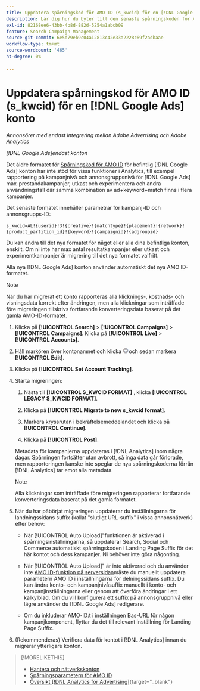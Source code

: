 ```yaml
---
title: Uppdatera spårningskod för AMO ID (s_kwcid) för en [!DNL Google Ads] konto
description: Lär dig hur du byter till den senaste spårningskoden för AMO ID för en [!DNL Google Ads] konto.
exl-id: 82168ee6-43bb-4b8d-882d-5254a1abcb09
feature: Search Campaign Management
source-git-commit: 6e5d79eb9c04a12813c42e33a2228c69f2adbaae
workflow-type: tm+mt
source-wordcount: '465'
ht-degree: 0%

---
```


# Uppdatera spårningskod för AMO ID (s_kwcid) för en [!DNL Google Ads] konto

*Annonsörer med endast integrering mellan Adobe Advertising och Adobe Analytics*

*[!DNL Google Ads]endast konton*

Det äldre formatet för [Spårningskod för AMO ID](/help/search-social-commerce/tracking/skwcid-tracking-parameter.md) för befintlig [!DNL Google Ads] konton har inte stöd för vissa funktioner i Analytics, till exempel rapportering på kampanjnivå och annonsgruppsnivå för [!DNL Google Ads] max-prestandakampanjer, utkast och experimentera och andra användningsfall där samma kombination av ad+keyword+match finns i flera kampanjer.

Det senaste formatet innehåller parametrar för kampanj-ID och annonsgrupps-ID:

```
s_kwcid=AL!{userid}!3!{creative}!{matchtype}!{placement}!{network}!{product_partition_id}!{keyword}!{campaignid}!{adgroupid}
```

Du kan ändra till det nya formatet för något eller alla dina befintliga konton, enskilt. Om ni inte har max antal resultatkampanjer eller utkast och experimentkampanjer är migrering till det nya formatet valfritt.

Alla nya [!DNL Google Ads] konton använder automatiskt det nya AMO ID-formatet.

>[!NOTE]
>
>När du har migrerat ett konto rapporteras alla klicknings-, kostnads- och visningsdata korrekt efter ändringen, men alla klickningar som inträffade före migreringen tillskrivs fortfarande konverteringsdata baserat på det gamla AMO-ID-formatet.

1. Klicka på **[!UICONTROL Search]** \> **[!UICONTROL Campaigns]** \> **[!UICONTROL Campaigns]**. Klicka på **[!UICONTROL Live]** \> **[!UICONTROL Accounts]**.

1. Håll markören över kontonamnet och klicka ![pil-listruteikon](/help/search-social-commerce/assets/arrow-dropdown-menu.png)och sedan markera **[!UICONTROL Edit]**.

1. Klicka på **[!UICONTROL Set Account Tracking]**.

1. Starta migreringen:

   1. Nästa till **[!UICONTROL S_KWCID FORMAT]** , klicka **[!UICONTROL LEGACY S_KWCID FORMAT]**.

   1. Klicka på **[!UICONTROL Migrate to new s_kwcid format]**.

   1. Markera kryssrutan i bekräftelsemeddelandet och klicka på **[!UICONTROL Continue]**.

   1. Klicka på **[!UICONTROL Post]**.

   Metadata för kampanjerna uppdateras i [!DNL Analytics] inom några dagar. Spårningen fortsätter utan avbrott, så inga data går förlorade, men rapporteringen kanske inte speglar de nya spårningskoderna förrän [!DNL Analytics] tar emot alla metadata.

   >[!NOTE]
   >
   >Alla klickningar som inträffade före migreringen rapporterar fortfarande konverteringsdata baserat på det gamla formatet.

1. När du har påbörjat migreringen uppdaterar du inställningarna för landningssidans suffix (kallat &quot;slutligt URL-suffix&quot; i vissa annonsnätverk) efter behov:

   * När [!UICONTROL Auto Upload]&quot;funktionen är aktiverad i spårningsinställningarna, så uppdaterar Search, Social och Commerce automatiskt spårningskoden i Landing Page Suffix för det här kontot och dess kampanjer. Ni behöver inte göra någonting.

   * När [!UICONTROL Auto Upload]&quot; är inte aktiverad och du använder inte [AMO ID-funktion på serversidan](/help/search-social-commerce/tracking/skwcid-tracking-parameter.md)måste du manuellt uppdatera parametern AMO ID i inställningarna för delningssidans suffix. Du kan ändra konto- och kampanjnivåsuffix manuellt i konto- och kampanjinställningarna eller genom att överföra ändringar i ett kalkylblad. Om du vill konfigurera ett suffix på annonsgruppnivå eller lägre använder du [!DNL Google Ads] redigerare.

   * Om du inkluderar AMO-ID:t i inställningen Bas-URL för någon kampanjkomponent, flyttar du det till relevant inställning för Landing Page Suffix.

1. (Rekommenderas) Verifiera data för kontot i [!DNL Analytics] innan du migrerar ytterligare konton.

>[!MORELIKETHIS]
>
>* [Hantera och nätverkskonton](ad-network-account-manage.md)
>* [Spårningsparametern för AMO ID](/help/search-social-commerce/tracking/skwcid-tracking-parameter.md)
>* [Översikt [!DNL Analytics for Advertising]](https://experienceleague.adobe.com/docs/advertising/integrations/home.html){target="_blank"}
